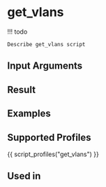 

# get_vlans

<!-- prettier-ignore -->
!!! todo

    Describe get_vlans script

## Input Arguments

## Result

## Examples

## Supported Profiles

{{ script_profiles("get_vlans") }}

## Used in
